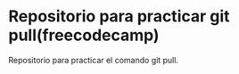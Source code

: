 # Repositorio para practicar git pull(freecodecamp)
Repositorio para practicar el comando git pull.
